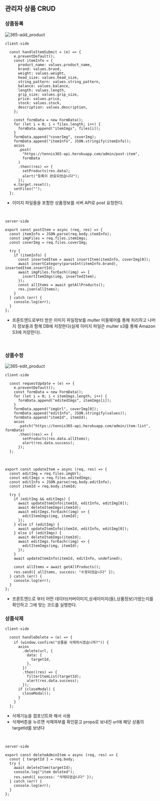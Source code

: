 ## 관리자 상품 CRUD

### 상품등록

![365-add_product](https://user-images.githubusercontent.com/79352105/136040800-cda56fee-a563-427a-94a1-44bd18eb4389.gif)

```
client-side

  const handleItemSubmit = (e) => {
    e.preventDefault();
    const itemInfo = {
      product_name: values.product_name,
      brand: values.brand,
      weight: values.weight,
      head_size: values.head_size,
      string_pattern: values.string_pattern,
      balance: values.balance,
      length: values.length,
      grip_size: values.grip_size,
      price: values.price,
      stock: values.stock,
      description: values.description,
    };

    const formData = new FormData();
    for (let i = 0; i < files.length; i++) {
      formData.append("itemImgs", files[i]);
    }
    formData.append("coverImg", coverImg);
    formData.append("itemInfo", JSON.stringify(itemInfo));
    axios
      .post(
        "https://tennis365-api.herokuapp.com/admin/post-item",
        formData
      )
      .then((res) => {
        setProducts(res.data);
        alert("등록이 완료되었습니다");
      });
    e.target.reset();
    setFiles("");
  };
```

- 이미지 파일들을 포함한 상품정보를 서버 API로 post 요청한다.

<br />

```
server-side

export const postItem = async (req, res) => {
  const itemInfo = JSON.parse(req.body.itemInfo);
  const imgFiles = req.files.itemImgs;
  const coverImg = req.files.coverImg;

  try {
    if (itemInfo) {
      const insertedItem = await insertItem(itemInfo, coverImg[0]);
      await insertCategory(parseInt(itemInfo.brand), insertedItem.insertId);
      await imgFiles.forEach((img) => {
        insertItemImgs(img, insertedItem);
      });
      const allItems = await getAllProducts();
      res.json(allItems);
    }
  } catch (err) {
    console.log(err);
  }
};
```

- 프론트엔드로부터 받은 이미지 파일정보를 multer 미들웨어를 통해 처리하고 나머지 정보들과 함께 DB에 저장한다(실제 이미지 파일은 multer s3를 통해 Amazon S3에 저장한다).

<br />

### 상품수정

![365-edit_product](https://user-images.githubusercontent.com/79352105/136041405-c3f206ff-1481-4f10-bb27-1b3ed1c2737e.gif)

```
client-side

  const requestUpdate = (e) => {
    e.preventDefault();
    const formData = new FormData();
    for (let i = 0; i < itemImgs.length; i++) {
      formData.append("editedImgs", itemImgs[i]);
    }
    formData.append("imgUrl", coverImg[0]);
    formData.append("editInfo", JSON.stringify(values));
    formData.append("itemId", itemId);
    axios
      .patch("https://tennis365-api.herokuapp.com/admin/item-list", formData)
      .then((res) => {
        setProducts(res.data.allItems);
        alert(res.data.success);
      });
  };
```

<br />

```
export const updateItem = async (req, res) => {
  const editImg = req.files.imgUrl;
  const editImgs = req.files.editedImgs;
  const editInfo = JSON.parse(req.body.editInfo);
  const itemId = req.body.itemId;

  try {
    if (editImg && editImgs) {
      await updateItemInfo(itemId, editInfo, editImg[0]);
      await deleteItemImgs(itemId);
      await editImgs.forEach((img) => {
        editItemImgs(img, itemId);
      });
    } else if (editImg) {
      await updateItemInfo(itemId, editInfo, editImg[0]);
    } else if (editImgs) {
      await deleteItemImgs(itemId);
      await editImgs.forEach((img) => {
        editItemImgs(img, itemId);
      });
    }
    await updateItemInfo(itemId, editInfo, undefined);

    const allItems = await getAllProducts();
    res.send({ allItems, success: "수정되었습니다" });
  } catch (err) {
    console.log(err);
  }
};
```

- 프론트엔드로 부터 어떤 데이터(커버이미지,상세이미지(들),상품정보)가왔는지를 확인하고 그에 맞는 코드를 실행한다.

### 상품삭제

```
client-side

  const handleDelete = (e) => {
    if (window.confirm("상품을 삭제하시겠습니까?")) {
      axios
        .delete(url, {
          data: {
            targetId,
          },
        })
        .then((res) => {
          filterItemList(targetId);
          alert(res.data.success);
        });
      if (closeModal) {
        closeModal();
      }
    }
  };
```

- 삭제기능을 컴포넌트화 해서 사용
- 삭제버튼을 누르면 삭제여부를 확인묻고 props로 보내진 url에 해당 상품의 targetId를 보낸다

<br />

```
server-side

export const deleteAdminItem = async (req, res) => {
  const { targetId } = req.body;
  try {
    await deleteItem(targetId);
    console.log("item deleted");
    res.send({ success: "삭제되었습니다" });
  } catch (err) {
    console.log(err);
  }
};
```

